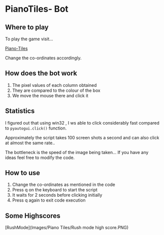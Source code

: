 # PianoTiles- Bot

## Where to play
To play the game visit...

[Piano-Tiles](http://tanksw.com/piano-tiles/)

Change the co-ordinates accordingly.

## How does the bot work

1. The pixel values of each column obtained
2. They are compared to the colour of the box
3. We move the mouse there and click it

## Statistics

I figured out that using win32 , I ws able to click considerably
fast compared to `pyautogui.click()` function.

Approximately the script takes 100 screen shots a second
and can also click at almost the same rate..

The bottleneck is the speed of the image being taken...
If you have any ideas feel free to modify the code.

## How to use

1. Change the co-ordinates as mentioned in the code
2. Press q on the keyboard to start the script
3. It waits for 2 seconds before clicking initially
4. Press q again to exit code execution

## Some Highscores

[RushMode](Images/Piano Tiles/Rush mode high score.PNG)
